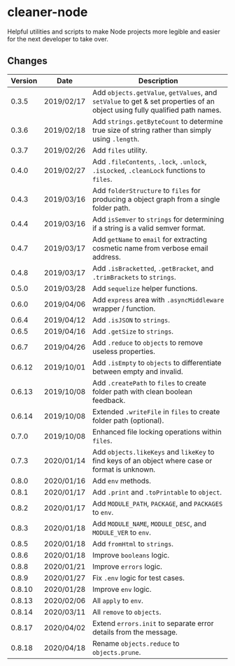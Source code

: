 # cleaner-node
Helpful utilities and scripts to make Node projects more legible and easier for the next developer to take over.

## Changes

|  Version  |  Date  |  Description  |
|-----------|--------|---------------|
|  0.3.5  |  2019/02/17  |  Add `objects.getValue`, `getValues`, and `setValue` to get & set properties of an object using fully qualified path names.  |
|  0.3.6  |  2019/02/18  |  Add `strings.getByteCount` to determine true size of string rather than simply using `.length`.  |
|  0.3.7  |  2019/02/26  |  Add `files` utility.  |
|  0.4.0  |  2019/02/27  |  Add `.fileContents`, `.lock`, `.unlock`, `.isLocked`, `.cleanLock` functions to `files`.  |
|  0.4.3  |  2019/03/16  |  Add `folderStructure` to `files` for producing a object graph from a single folder path.  |
|  0.4.4  |  2019/03/16  |  Add `isSemver` to `strings` for determining if a string is a valid semver format.  |
|  0.4.7  |  2019/03/17  |  Add `getName` to `email` for extracting cosmetic name from verbose email address.  |
|  0.4.8  |  2019/03/17  |  Add `.isBracketted`, `.getBracket`, and `.trimBrackets` to `strings`.  |
|  0.5.0  |  2019/03/28  |  Add `sequelize` helper functions.  |
|  0.6.0  |  2019/04/06  |  Add `express` area with `.asyncMiddleware` wrapper / function.  |
|  0.6.4  |  2019/04/12  |  Add `.isJSON` to `strings`.  |
|  0.6.5  |  2019/04/16  |  Add `.getSize` to `strings`.  |
|  0.6.7  |  2019/04/26  |  Add `.reduce` to `objects` to remove useless properties.  |
|  0.6.12  |  2019/10/01  |  Add `.isEmpty` to `objects` to differentiate between empty and invalid.  |
|  0.6.13  |  2019/10/08  |  Add `.createPath` to `files` to create folder path with clean boolean feedback.  |  
|  0.6.14  |  2019/10/08  |  Extended `.writeFile` in `files` to create folder path (optional).  |
|  0.7.0  |  2019/10/08  |  Enhanced file locking operations within `files`.  |
|  0.7.3  |  2020/01/14  |  Add `objects.likeKeys` and `likeKey` to find keys of an object where case or format is unknown.  |  
|  0.8.0  |  2020/01/16  |  Add `env` methods.  |  
|  0.8.1  |  2020/01/17  |  Add `.print` and `.toPrintable` to `object`.  |  
|  0.8.2  |  2020/01/17  |  Add `MODULE_PATH`, `PACKAGE`, and `PACKAGES` to `env`.  |  
|  0.8.3  |  2020/01/18  |  Add `MODULE_NAME`, `MODULE_DESC`, and `MODULE_VER` to `env`.  |  
|  0.8.5  |  2020/01/18  |  Add `fromHtml` to `strings`.  |  
|  0.8.6  |  2020/01/18  |  Improve `booleans` logic.  |  
|  0.8.8  |  2020/01/21  |  Improve `errors` logic.  |  
|  0.8.9  |  2020/01/27  |  Fix `.env` logic for test cases.  |  
|  0.8.10  |  2020/01/28  |  Improve `env` logic.  |  
|  0.8.13  |  2020/02/06  |  All `apply` to `env`.  |  
|  0.8.14  |  2020/03/11  |  All `remove` to `objects`.  |  
|  0.8.17  |  2020/04/02  |  Extend `errors.init` to separate error details from the message.  |  
|  0.8.18  |  2020/04/18  |  Rename `objects.reduce` to `objects.prune`.  |  

